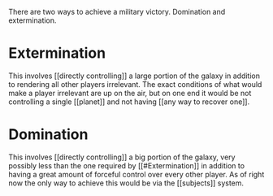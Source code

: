 There are two ways to achieve a military victory. Domination and extermination.
# Extermination

This involves [[directly controlling]] a large portion of the galaxy in addition to rendering all other players irrelevant. The exact conditions of what would make a player irrelevant are up on the air, but on one end it would be not controlling a single [[planet]] and not having [[any way to recover one]]. 

# Domination

This involves [[directly controlling]] a big portion of the galaxy, very possibly less than the one required by [[#Extermination]] in addition to having a great amount of forceful control over every other player. As of right now the only way to achieve this would be via the [[subjects]] system.  